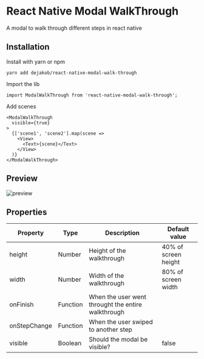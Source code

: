 # React Native Modal WalkThrough
A modal to walk through different steps in react native

## Installation
Install with yarn or npm
```
yarn add dejakob/react-native-modal-walk-through
```

Import the lib
```
import ModalWalkThrough from 'react-native-modal-walk-through';
```

Add scenes
```
<ModalWalkThrough
  visible={true}
>
  {['scene1', 'scene2'].map(scene => 
    <View>
      <Text>{scene}</Text>
    </View>
  )}
</ModalWalkThrough>
```

## Preview
![preview](https://media.giphy.com/media/eEiW40iWwaRtS/giphy.gif)

## Properties
|Property |Type       |Description                     |Default value       |
|---------|-----------|--------------------------------|--------------------|
|height   |Number     |Height of the walkthrough       |40% of screen height|
|width    |Number     |Width of the walkthrough        |80% of screen width |
|onFinish |Function   |When the user went throught the entire walkthrough|  |
|onStepChange|Function |When the user swiped to another step |              |
|visible  |Boolean    |Should the modal be visible?    |false               |

